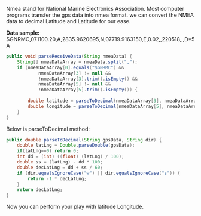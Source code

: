 Nmea stand for National Marine Electronics Association. Most computer programs transfer the gps data into nmea format. we can convert the NMEA data to decimal Latitude and Latitude for our ease.

**Data sample:**
$GNRMC,071100.20,A,2835.9620695,N,07719.9163150,E,0.02,,220518,,,D*5A

```java
public void parseReceiveData(String nmeaData) {  
    String[] nmeaDataArray = nmeaData.split(",");  
    if (nmeaDataArray[0].equals("$GNRMC") &&  
            nmeaDataArray[3] != null &&  
            !nmeaDataArray[3].trim().isEmpty() &&  
            nmeaDataArray[5] != null &&  
            !nmeaDataArray[5].trim().isEmpty()) {  
  
        double latitude = parseToDecimal(nmeaDataArray[3], nmeaDataArray[4]);  
        double longitude = parseToDecimal(nmeaDataArray[5], nmeaDataArray[6]);    
    }  
}
```
Below is parseToDecimal method:
```java
public double parseToDecimal(String gpsData, String dir) {  
    double latLng = Double.parseDouble(gpsData);  
    if(latLng==0) return 0;  
    int dd = (int) ((float) (latLng) / 100);   
    double ss = (latLng) - dd * 100;   
    double decLatLng = dd + ss / 60;  
    if (dir.equalsIgnoreCase("w") || dir.equalsIgnoreCase("s")) {  
        return -1 * decLatLng;  
    }  
    return decLatLng;  
}
```
Now you can perform your play with latitude Longitude.
